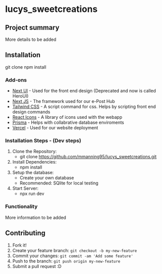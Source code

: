 # lucys_sweetcreations

## Project summary

More details to be added



## Installation 
git clone
npm install
    

### Add-ons

- [Next UI](nextui.org) - Used for the front end design (Deprecated and now is called HeroUI)
- [Next JS](nextjs.org) - The framework used for our e-Post Hub
- [Tailwind CSS](tailwindcss.com) - A script command for css. Helps by scripting front end design commands
- [React Icons](https://react-icons.github.io/react-icons/) - A library of icons used with the webapp 
- [Prisma](https://www.prisma.io/) - Helps with collabrative database enviroments
- [Vercel](https://vercel.com/docs) - Used for our website deployment


### Installation Steps - (Dev steps)

1. Clone the Repository:
    - git clone https://github.com/mmanning95/lucys_sweetcreations.git
2. Install Dependencies:
    - npm install
3. Setup the database:
    - Create your own database
    - Recommended: SQlite for local testing
4. Start Server:
    - npx run dev

### Functionality


More information to be added

## Contributing

1. Fork it!
2. Create your feature branch: `git checkout -b my-new-feature`
3. Commit your changes: `git commit -am 'Add some feature'`
4. Push to the branch: `git push origin my-new-feature`
5. Submit a pull request :D



